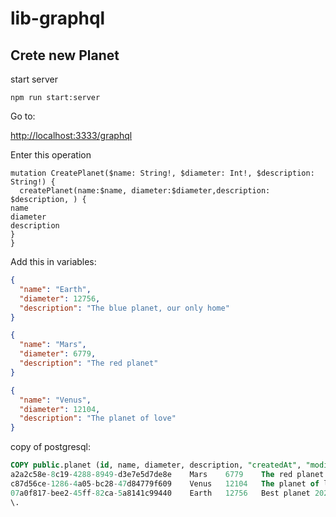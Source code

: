 # lib-graphql

## Crete new Planet

start server

`npm run start:server`

Go to:

[http://localhost:3333/graphql](http://localhost:3333/graphql)

Enter this operation

```
mutation CreatePlanet($name: String!, $diameter: Int!, $description: String!) {
  createPlanet(name:$name, diameter:$diameter,description: $description, ) {
name
diameter
description
}
}
```

Add this in variables:

```json
{
  "name": "Earth",
  "diameter": 12756,
  "description": "The blue planet, our only home"
}
```

```json
{
  "name": "Mars",
  "diameter": 6779,
  "description": "The red planet"
}
```

```json
{
  "name": "Venus",
  "diameter": 12104,
  "description": "The planet of love"
}
```

copy of postgresql:

```sql
COPY public.planet (id, name, diameter, description, "createdAt", "modifiedAt") FROM stdin;
a2a2c58e-8c19-4288-8949-d3e7e5d7de8e	Mars	6779	The red planet	2025-04-17 09:22:45.748-04	\N
c87d56ce-1286-4a05-bc28-47d84779f609	Venus	12104	The planet of love	2025-04-17 09:28:55.139-04	\N
07a0f817-bee2-45ff-82ca-5a8141c99440	Earth	12756	Best planet	2025-04-17 08:38:24.783-04	\N
\.
```
